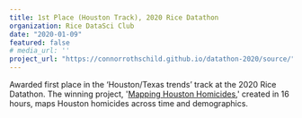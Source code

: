 ```yaml
---
title: 1st Place (Houston Track), 2020 Rice Datathon
organization: Rice DataSci Club
date: "2020-01-09"
featured: false
# media_url: ''
project_url: "https://connorrothschild.github.io/datathon-2020/source/"
---
```


Awarded first place in the ‘Houston/Texas trends’ track at the 2020 Rice Datathon. The winning project, '[Mapping Houston Homicides](https://connorrothschild.github.io/datathon-2020/source/),' created in 16 hours, maps Houston homicides across time and demographics.
